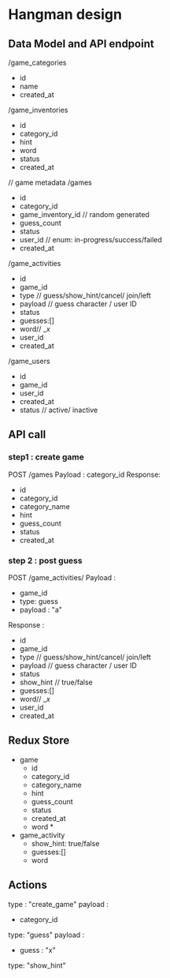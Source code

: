 # Hangman design

## Data Model and API endpoint

/game_categories
 - id
 - name
 - created_at

/game_inventories
 - id
 - category_id
 - hint
 - word
 - status
 - created_at

// game metadata
/games
 - id
 - category_id
 - game_inventory_id // random generated 
 - guess_count
 - status
 - user_id // enum: in-progress/success/failed
 - created_at

/game_activities
 - id
 - game_id
 - type // guess/show_hint/cancel/ join/left
 - payload // guess character / user ID
 - status
 - guesses:[]
 - word// __x_
 - user_id
 - created_at

/game_users
 - id
 - game_id
 - user_id
 - created_at
 - status // active/ inactive


## API call
### step1 : create game
POST /games
Payload : category_id
Response:
 - id
 - category_id
 - category_name
 - hint
 - guess_count
 - status
 - created_at

### step 2 : post guess
POST /game_activities/
Payload : 
 - game_id
 - type: guess
 - payload : "a"

Response : 
 - id
 - game_id
 - type // guess/show_hint/cancel/ join/left
 - payload // guess character / user ID
 - status
 - show_hint // true/false
 - guesses:[]
 - word// __x_
 - user_id
 - created_at


## Redux Store
 - game
   - id
   - category_id
   - category_name
   - hint
   - guess_count
   - status
   - created_at
   - word *
 - game_activity
   - show_hint: true/false
   - guesses:[]
   - word

## Actions

type : "create_game"
payload : 
 - category_id

type: "guess"
payload :
 - guess : "x"

type: "show_hint"

